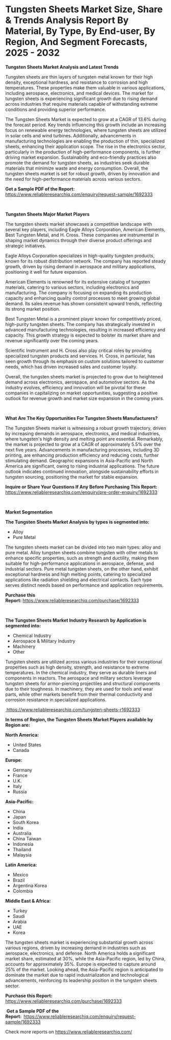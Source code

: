 <p><h1>Tungsten Sheets Market Size, Share & Trends Analysis Report By Material, By Type, By End-user, By Region, And Segment Forecasts, 2025 - 2032</h1></p><p><strong>Tungsten Sheets Market Analysis and Latest Trends</strong></p>
<p><p>Tungsten sheets are thin layers of tungsten metal known for their high density, exceptional hardness, and resistance to corrosion and high temperatures. These properties make them valuable in various applications, including aerospace, electronics, and medical devices. The market for tungsten sheets is experiencing significant growth due to rising demand across industries that require materials capable of withstanding extreme conditions and providing superior performance.</p><p>The Tungsten Sheets Market is expected to grow at a CAGR of 13.6% during the forecast period. Key trends influencing this growth include an increasing focus on renewable energy technologies, where tungsten sheets are utilized in solar cells and wind turbines. Additionally, advancements in manufacturing technologies are enabling the production of thin, specialized sheets, enhancing their application scope. The rise in the electronics sector, particularly in the production of high-performance components, is further driving market expansion. Sustainability and eco-friendly practices also promote the demand for tungsten sheets, as industries seek durable materials that minimize waste and energy consumption. Overall, the tungsten sheets market is set for robust growth, driven by innovation and the need for high-performance materials across various sectors.</p></p>
<p><strong>Get a Sample PDF of the Report:&nbsp;</strong> <a href="https://www.reliableresearchiq.com/enquiry/request-sample/1692333?utm_campaign=2739&utm_medium=2&utm_source=Github&utm_content=ia&utm_term=27032025&utm_id=tungsten-sheets">https://www.reliableresearchiq.com/enquiry/request-sample/1692333</a></p>
<p>&nbsp;</p>
<p><strong>Tungsten Sheets Major Market Players</strong></p>
<p><p>The tungsten sheets market showcases a competitive landscape with several key players, including Eagle Alloys Corporation, American Elements, Best Tungsten Metal, and H. Cross. These companies are instrumental in shaping market dynamics through their diverse product offerings and strategic initiatives.</p><p>Eagle Alloys Corporation specializes in high-quality tungsten products, known for its robust distribution network. The company has reported steady growth, driven by rising demand in aerospace and military applications, positioning it well for future expansion.</p><p>American Elements is renowned for its extensive catalog of tungsten materials, catering to various sectors, including electronics and manufacturing. The company is focusing on expanding its production capacity and enhancing quality control processes to meet growing global demand. Its sales revenue has shown consistent upward trends, reflecting its strong market position.</p><p>Best Tungsten Metal is a prominent player known for competitively priced, high-purity tungsten sheets. The company has strategically invested in advanced manufacturing technologies, resulting in increased efficiency and capacity. This growth strategy is expected to bolster its market share and revenue significantly over the coming years.</p><p>Scientific Instrument and H. Cross also play critical roles by providing specialized tungsten products and services. H. Cross, in particular, has seen growth through its emphasis on custom solutions tailored to customer needs, which has driven increased sales and customer loyalty.</p><p>Overall, the tungsten sheets market is projected to grow due to heightened demand across electronics, aerospace, and automotive sectors. As the industry evolves, efficiency and innovation will be pivotal for these companies in capitalizing on market opportunities, suggesting a positive outlook for revenue growth and market size expansion in the coming years.</p></p>
<p>&nbsp;</p>
<p><strong>What Are The Key Opportunities For Tungsten Sheets Manufacturers?</strong></p>
<p><p>The Tungsten Sheets market is witnessing a robust growth trajectory, driven by increasing demands in aerospace, electronics, and medical industries, where tungsten's high density and melting point are essential. Remarkably, the market is projected to grow at a CAGR of approximately 5.5% over the next five years. Advancements in manufacturing processes, including 3D printing, are enhancing production efficiency and reducing costs, further stimulating demand. Geographic expansions in Asia-Pacific and North America are significant, owing to rising industrial applications. The future outlook indicates continued innovation, alongside sustainability efforts in tungsten sourcing, positioning the market for stable expansion.</p></p>
<p><strong>Inquire or Share Your Questions If Any Before Purchasing This Report:</strong> <a href="https://www.reliableresearchiq.com/enquiry/pre-order-enquiry/1692333?utm_campaign=2739&utm_medium=2&utm_source=Github&utm_content=ia&utm_term=27032025&utm_id=tungsten-sheets">https://www.reliableresearchiq.com/enquiry/pre-order-enquiry/1692333</a></p>
<p>&nbsp;</p>
<p><strong>Market Segmentation</strong></p>
<p><strong>The Tungsten Sheets Market Analysis by types is segmented into:</strong></p>
<p><ul><li>Alloy</li><li>Pure Metal</li></ul></p>
<p><p>The tungsten sheets market can be divided into two main types: alloy and pure metal. Alloy tungsten sheets combine tungsten with other metals to enhance specific properties, such as strength and ductility, making them suitable for high-performance applications in aerospace, defense, and industrial sectors. Pure metal tungsten sheets, on the other hand, exhibit exceptional hardness and high melting points, catering to specialized applications like radiation shielding and electrical contacts. Each type serves distinct needs based on performance and application requirements.</p></p>
<p><strong>Purchase this Report:&nbsp;</strong><a href="https://www.reliableresearchiq.com/purchase/1692333?utm_campaign=2739&utm_medium=2&utm_source=Github&utm_content=ia&utm_term=27032025&utm_id=tungsten-sheets">https://www.reliableresearchiq.com/purchase/1692333</a></p>
<p>&nbsp;</p>
<p><strong>The Tungsten Sheets Market Industry Research by Application is segmented into:</strong></p>
<p><ul><li>Chemical Industry</li><li>Aerospace & Military Industry</li><li>Machinery</li><li>Other</li></ul></p>
<p><p>Tungsten sheets are utilized across various industries for their exceptional properties such as high density, strength, and resistance to extreme temperatures. In the chemical industry, they serve as durable liners and components in reactors. The aerospace and military sectors leverage tungsten sheets for armor-piercing projectiles and structural components due to their toughness. In machinery, they are used for tools and wear parts, while other markets benefit from their thermal conductivity and corrosion resistance in specialized applications.</p></p>
<p><a href="https://www.reliableresearchiq.com/tungsten-sheets-r1692333?utm_campaign=2739&utm_medium=2&utm_source=Github&utm_content=ia&utm_term=27032025&utm_id=tungsten-sheets">&nbsp;https://www.reliableresearchiq.com/tungsten-sheets-r1692333</a></p>
<p><strong>In terms of Region, the Tungsten Sheets Market Players available by Region are:</strong></p>
<p>
    <p> <strong> North America: </strong>
        <ul>
            <li>United States</li>
            <li>Canada</li>
        </ul>
        </p> 
    <p> <strong> Europe: </strong>
        <ul>
            <li>Germany</li>
            <li>France</li>
            <li>U.K.</li>
            <li>Italy</li>
            <li>Russia</li>
        </ul>
        </p> 
    <p> <strong> Asia-Pacific: </strong>
        <ul>
            <li>China</li>
            <li>Japan</li>
            <li>South Korea</li>
            <li>India</li>
            <li>Australia</li>
            <li>China Taiwan</li>
            <li>Indonesia</li>
            <li>Thailand</li>
            <li>Malaysia</li>
        </ul>
        </p> 
    <p> <strong> Latin America: </strong>
        <ul>
            <li>Mexico</li>
            <li>Brazil</li>
            <li>Argentina Korea</li>
            <li>Colombia</li>
        </ul>
        </p> 
    <p> <strong> Middle East & Africa: </strong>
        <ul>
            <li>Turkey</li>
            <li>Saudi</li>
            <li>Arabia</li>
            <li>UAE</li>
            <li>Korea</li>
        </ul>
    </p>
    </p>
<p><p>The tungsten sheets market is experiencing substantial growth across various regions, driven by increasing demand in industries such as aerospace, electronics, and defense. North America holds a significant market share, estimated at 30%, while the Asia-Pacific region, led by China, accounts for approximately 35%. Europe is expected to capture around 25% of the market. Looking ahead, the Asia-Pacific region is anticipated to dominate the market due to rapid industrialization and technological advancements, reinforcing its leadership position in the tungsten sheets sector.</p></p>
<p><strong>Purchase this Report: </strong><a href="https://www.reliableresearchiq.com/purchase/1692333?utm_campaign=2739&utm_medium=2&utm_source=Github&utm_content=ia&utm_term=27032025&utm_id=tungsten-sheets">https://www.reliableresearchiq.com/purchase/1692333</a></p>
<p>&nbsp;<strong>Get a Sample PDF of the Report:&nbsp;&nbsp;</strong><a href="https://www.reliableresearchiq.com/enquiry/request-sample/1692333?utm_campaign=2739&utm_medium=2&utm_source=Github&utm_content=ia&utm_term=27032025&utm_id=tungsten-sheets">https://www.reliableresearchiq.com/enquiry/request-sample/1692333</a></p>
<p><strong></strong></p>
<p>Check more reports on <a href="https://www.reliableresearchiq.com/?utm_campaign=2739&utm_medium=2&utm_source=Github&utm_content=ia&utm_term=27032025&utm_id=tungsten-sheets">https://www.reliableresearchiq.com/</a></p>